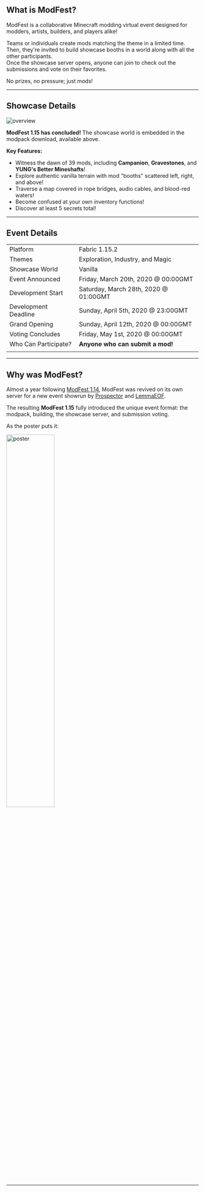 ## What is ModFest?

ModFest is a collaborative Minecraft modding virtual event designed for modders, artists, builders, and players alike!

Teams or individuals create mods matching the theme in a limited time.<br/>
Then, they're invited to build showcase booths in a world along with all the other participants.<br/>
Once the showcase server opens, anyone can join to check out the submissions and vote on their favorites.

No prizes, no pressure; just mods!

---

## Showcase Details

![overview](https://cdn.modrinth.com/data/y556zacC/images/51b6441a379bb320757c0d79fec9596662c57342.png)

**ModFest 1.15 has concluded!** The showcase world is embedded in the modpack download, available above.

**Key Features:**
- Witness the dawn of 39 mods, including **Campanion**, **Gravestones**, and **YUNG's Better Mineshafts**!
- Explore authentic vanilla terrain with mod "booths" scattered left, right, and above!
- Traverse a map covered in rope bridges, audio cables, and blood-red waters!
- Become confused at your own inventory functions!
- Discover at least 5 secrets total!

---

## Event Details

|                      |                                       |
|----------------------|---------------------------------------|
| Platform             | Fabric 1.15.2                         |
| Themes               | Exploration, Industry, and Magic      |
| Showcase World       | Vanilla                               |
| Event Announced      | Friday, March 20th, 2020 @ 00:00GMT   |
| Development Start    | Saturday, March 28th, 2020 @ 01:00GMT |
| Development Deadline | Sunday, April 5th, 2020 @ 23:00GMT    |
| Grand Opening        | Sunday, April 12th, 2020 @ 00:00GMT   |
| Voting Concludes     | Friday, May 1st, 2020 @ 00:00GMT      |
| Who Can Participate? | **Anyone who can submit a mod!**      |
|                      |                                       |

<!-- **Participant registration is open! Join the [discord](https://discord.gg/gn543Ee) and click the button if you'd like to make and submit a mod! -->

<!-- For information on how participating works, requirements for submissions and builds, and an FAQ, check out the [Participant Guide](https://hackmd.io/T-diveUWQrC4MFwq_XvUUQ) -->

---

## Why was ModFest?

Almost a year following [ModFest 1.14](/1.14), ModFest was revived on its own server for a new event showrun by [Prospector](/user/prospector) and [LemmaEOF](/user/lemmaeof).

The resulting **ModFest 1.15** fully introduced the unique event format: the modpack, building, the showcase server, and submission voting.

As the poster puts it:

<img alt="poster" src="/assets/event/1.15/poster.png" width="50%"/>

---